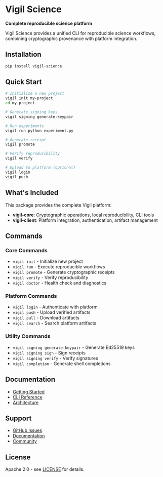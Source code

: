 # Vigil Science

**Complete reproducible science platform**

Vigil Science provides a unified CLI for reproducible science workflows, combining cryptographic provenance with platform integration.

## Installation

```bash
pip install vigil-science
```

## Quick Start

```bash
# Initialize a new project
vigil init my-project
cd my-project

# Generate signing keys
vigil signing generate-keypair

# Run experiments
vigil run python experiment.py

# Generate receipt
vigil promote

# Verify reproducibility
vigil verify

# Upload to platform (optional)
vigil login
vigil push
```

## What's Included

This package provides the complete Vigil platform:

- **vigil-core**: Cryptographic operations, local reproducibility, CLI tools
- **vigil-client**: Platform integration, authentication, artifact management

## Commands

### Core Commands
- `vigil init` - Initialize new project
- `vigil run` - Execute reproducible workflows
- `vigil promote` - Generate cryptographic receipts
- `vigil verify` - Verify reproducibility
- `vigil doctor` - Health check and diagnostics

### Platform Commands
- `vigil login` - Authenticate with platform
- `vigil push` - Upload verified artifacts
- `vigil pull` - Download artifacts
- `vigil search` - Search platform artifacts

### Utility Commands
- `vigil signing generate-keypair` - Generate Ed25519 keys
- `vigil signing sign` - Sign receipts
- `vigil signing verify` - Verify signatures
- `vigil completion` - Generate shell completions

## Documentation

- [Getting Started](https://docs.vigil.cofactor.app/getting-started)
- [CLI Reference](https://docs.vigil.cofactor.app/cli-reference)
- [Architecture](https://docs.vigil.cofactor.app/architecture)

## Support

- [GitHub Issues](https://github.com/cofactor/vigil/issues)
- [Documentation](https://docs.vigil.cofactor.app)
- [Community](https://discord.gg/vigil)

## License

Apache 2.0 - see [LICENSE](LICENSE) for details.
